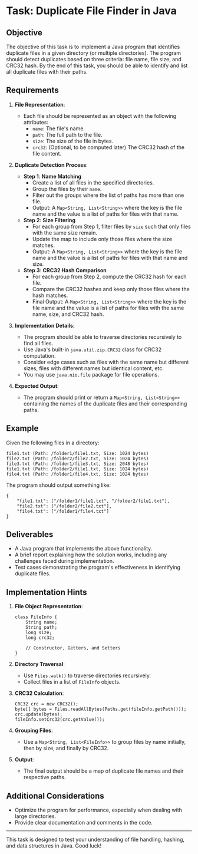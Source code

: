 # Task: Duplicate File Finder in Java

## Objective
The objective of this task is to implement a Java program that identifies duplicate files in a given directory (or multiple directories). The program should detect duplicates based on three criteria: file name, file size, and CRC32 hash. By the end of this task, you should be able to identify and list all duplicate files with their paths.

## Requirements
1. **File Representation**:
    - Each file should be represented as an object with the following attributes:
        - `name`: The file's name.
        - `path`: The full path to the file.
        - `size`: The size of the file in bytes.
        - `crc32`: (Optional, to be computed later) The CRC32 hash of the file content.

2. **Duplicate Detection Process**:
    - **Step 1**: **Name Matching**
        - Create a list of all files in the specified directories.
        - Group the files by their `name`.
        - Filter out the groups where the list of paths has more than one file.
        - Output: A `Map<String, List<String>>` where the key is the file name and the value is a list of paths for files with that name.
    - **Step 2**: **Size Filtering**
        - For each group from Step 1, filter files by `size` such that only files with the same size remain.
        - Update the map to include only those files where the size matches.
        - Output: A `Map<String, List<String>>` where the key is the file name and the value is a list of paths for files with that name and size.
    - **Step 3**: **CRC32 Hash Comparison**
        - For each group from Step 2, compute the CRC32 hash for each file.
        - Compare the CRC32 hashes and keep only those files where the hash matches.
        - Final Output: A `Map<String, List<String>>` where the key is the file name and the value is a list of paths for files with the same name, size, and CRC32 hash.

3. **Implementation Details**:
    - The program should be able to traverse directories recursively to find all files.
    - Use Java's built-in `java.util.zip.CRC32` class for CRC32 computation.
    - Consider edge cases such as files with the same name but different sizes, files with different names but identical content, etc.
    - You may use `java.nio.file` package for file operations.

4. **Expected Output**:
    - The program should print or return a `Map<String, List<String>>` containing the names of the duplicate files and their corresponding paths.

## Example
Given the following files in a directory:
```
file1.txt (Path: /folder1/file1.txt, Size: 1024 bytes)
file2.txt (Path: /folder2/file2.txt, Size: 1024 bytes)
file3.txt (Path: /folder1/file3.txt, Size: 2048 bytes)
file1.txt (Path: /folder2/file1.txt, Size: 1024 bytes)
file4.txt (Path: /folder1/file4.txt, Size: 1024 bytes)
```

The program should output something like:
```
{
    "file1.txt": ["/folder1/file1.txt", "/folder2/file1.txt"],
    "file2.txt": ["/folder2/file2.txt"],
    "file4.txt": ["/folder1/file4.txt"]
}
```

## Deliverables
- A Java program that implements the above functionality.
- A brief report explaining how the solution works, including any challenges faced during implementation.
- Test cases demonstrating the program's effectiveness in identifying duplicate files.

## Implementation Hints
1. **File Object Representation**:
   ```
   class FileInfo {
       String name;
       String path;
       long size;
       long crc32;

       // Constructor, Getters, and Setters
   }
   ```

2. **Directory Traversal**:
    - Use `Files.walk()` to traverse directories recursively.
    - Collect files in a list of `FileInfo` objects.

3. **CRC32 Calculation**:
   ```
   CRC32 crc = new CRC32();
   byte[] bytes = Files.readAllBytes(Paths.get(fileInfo.getPath()));
   crc.update(bytes);
   fileInfo.setCrc32(crc.getValue());
   ```

4. **Grouping Files**:
    - Use a `Map<String, List<FileInfo>>` to group files by name initially, then by size, and finally by CRC32.

5. **Output**:
    - The final output should be a map of duplicate file names and their respective paths.

## Additional Considerations
- Optimize the program for performance, especially when dealing with large directories.
- Provide clear documentation and comments in the code.

---

This task is designed to test your understanding of file handling, hashing, and data structures in Java. Good luck!
